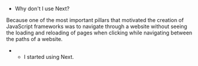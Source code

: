 - Why don't I use Next?

Because one of the most important pillars that motivated the creation of JavaScript frameworks was to navigate through a website without seeing the loading and reloading of pages when clicking while navigating between the paths of a website.

- - I started using Next.
